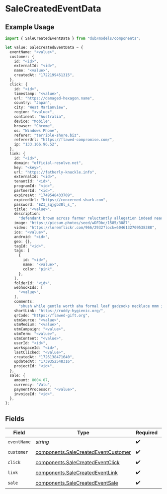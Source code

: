 # SaleCreatedEventData

## Example Usage

```typescript
import { SaleCreatedEventData } from "dub/models/components";

let value: SaleCreatedEventData = {
  eventName: "<value>",
  customer: {
    id: "<id>",
    externalId: "<id>",
    name: "<value>",
    createdAt: "1722199451315",
  },
  click: {
    id: "<id>",
    timestamp: "<value>",
    url: "https://damaged-hexagon.name",
    country: "Japan",
    city: "West Marianview",
    region: "<value>",
    continent: "Australia",
    device: "Mobile",
    browser: "Chrome",
    os: "Windows Phone",
    referer: "terrible-shore.biz",
    refererUrl: "https://flawed-compromise.com/",
    ip: "133.166.96.52",
  },
  link: {
    id: "<id>",
    domain: "official-resolve.net",
    key: "<key>",
    url: "https://fatherly-knuckle.info",
    externalId: "<id>",
    tenantId: "<id>",
    programId: "<id>",
    partnerId: "<id>",
    expiresAt: "1749548433709",
    expiredUrl: "https://concerned-shark.com",
    password: "EZI_sqjgb38l_s_",
    title: "<value>",
    description:
      "defendant brown across farmer reluctantly allegation indeed near whoever",
    image: "https://picsum.photos/seed/wDFDbc/1585/3887",
    video: "https://loremflickr.com/966/2932?lock=6046132709538388",
    ios: "<value>",
    android: "<id>",
    geo: {},
    tagId: "<id>",
    tags: [
      {
        id: "<id>",
        name: "<value>",
        color: "pink",
      },
    ],
    folderId: "<id>",
    webhookIds: [
      "<value>",
    ],
    comments:
      "shush while gentle worth aha formal loaf gadzooks necklace mmm indeed but exacerbate accessorise",
    shortLink: "https://ruddy-hygienic.org/",
    qrCode: "https://flawed-gift.org",
    utmSource: "<value>",
    utmMedium: "<value>",
    utmCampaign: "<value>",
    utmTerm: "<value>",
    utmContent: "<value>",
    userId: "<id>",
    workspaceId: "<id>",
    lastClicked: "<value>",
    createdAt: "1726138471640",
    updatedAt: "1739352548316",
    projectId: "<id>",
  },
  sale: {
    amount: 8004.07,
    currency: "Vatu",
    paymentProcessor: "<value>",
    invoiceId: "<id>",
  },
};
```

## Fields

| Field                                                                                      | Type                                                                                       | Required                                                                                   | Description                                                                                |
| ------------------------------------------------------------------------------------------ | ------------------------------------------------------------------------------------------ | ------------------------------------------------------------------------------------------ | ------------------------------------------------------------------------------------------ |
| `eventName`                                                                                | *string*                                                                                   | :heavy_check_mark:                                                                         | N/A                                                                                        |
| `customer`                                                                                 | [components.SaleCreatedEventCustomer](../../models/components/salecreatedeventcustomer.md) | :heavy_check_mark:                                                                         | N/A                                                                                        |
| `click`                                                                                    | [components.SaleCreatedEventClick](../../models/components/salecreatedeventclick.md)       | :heavy_check_mark:                                                                         | N/A                                                                                        |
| `link`                                                                                     | [components.SaleCreatedEventLink](../../models/components/salecreatedeventlink.md)         | :heavy_check_mark:                                                                         | N/A                                                                                        |
| `sale`                                                                                     | [components.SaleCreatedEventSale](../../models/components/salecreatedeventsale.md)         | :heavy_check_mark:                                                                         | N/A                                                                                        |